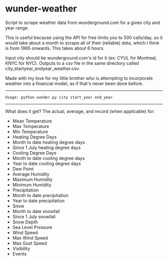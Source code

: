 # wunder-weather

Script to scrape weather data from wunderground.com for a given city and year range. 

This is useful because using the API for free limits you to 500 calls/day, so it would take about a month to scrape all of their (reliable) data, which I think is from 1965 onwards. This takes about 6 hours. 

Input city should be wunderground.com's id for it (ex: CYUL for Montreal, KNYC for NYC). 
Outputs to a csv file in the same directory called city_startyear_endyear_weather.csv. 

Made with my love for my little brother who is attempting to incorporate weather into a financial model, as if that's never been done before. 

------

```
Usage: python wunder.py city start_year end_year
```

------
What does it get? The actual, average, and record (when applicable) for: 
+ Mean Temperature
+ Max Temperature
+ Min Temperature
+ Heating Degree Days
+ Month to date heating degree days
+ Since 1 July heating degree days
+ Cooling Degree Days
+ Month to date cooling degree days
+ Year to date cooling degree days
+ Dew Point
+ Average Humidity
+ Maximum Humidity
+ Minimum Humidity 
+ Precipitation
+ Month to date precipitation
+ Year to date precipitation
+ Snow
+ Month to date snowfall
+ Since 1 July snowfall
+ Snow Depth
+ Sea Level Pressure
+ Wind Speed
+ Max Wind Speed
+ Max Gust Speed
+ Visibility
+ Events
